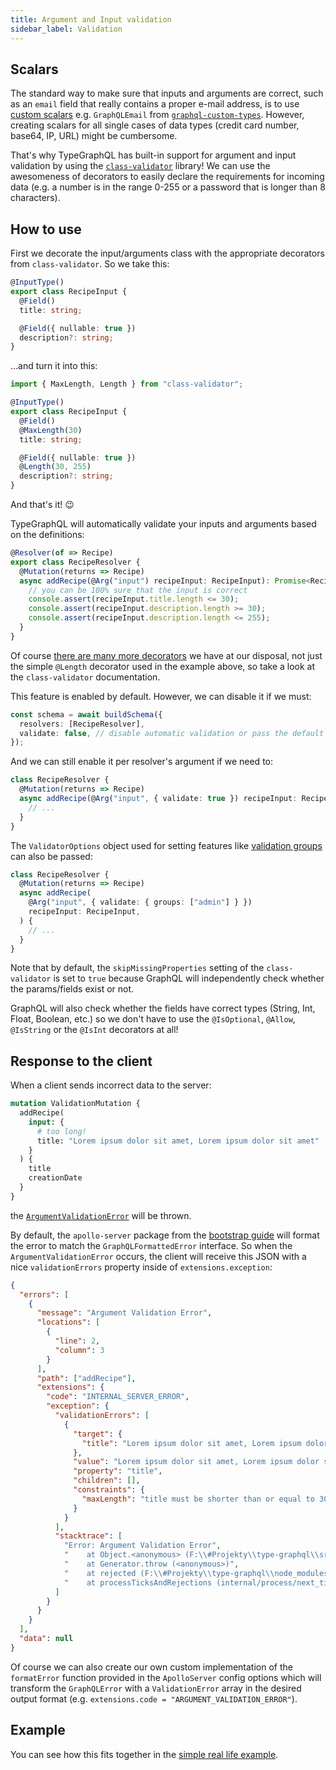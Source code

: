 ```yaml
---
title: Argument and Input validation
sidebar_label: Validation
---
```


## Scalars

The standard way to make sure that inputs and arguments are correct, such as an `email` field that really contains a proper e-mail address, is to use [custom scalars](https://github.com/19majkel94/type-graphql/blob/master/docs/scalars.md) e.g. `GraphQLEmail` from [`graphql-custom-types`](https://github.com/stylesuxx/graphql-custom-types). However, creating scalars for all single cases of data types (credit card number, base64, IP, URL) might be cumbersome.

That's why TypeGraphQL has built-in support for argument and input validation by using the [`class-validator`](https://github.com/typestack/class-validator) library! We can use the awesomeness of decorators to easily declare the requirements for incoming data (e.g. a number is in the range 0-255 or a password that is longer than 8 characters).

## How to use

First we decorate the input/arguments class with the appropriate decorators from `class-validator`. So we take this:

```typescript
@InputType()
export class RecipeInput {
  @Field()
  title: string;

  @Field({ nullable: true })
  description?: string;
}
```

...and turn it into this:

```typescript
import { MaxLength, Length } from "class-validator";

@InputType()
export class RecipeInput {
  @Field()
  @MaxLength(30)
  title: string;

  @Field({ nullable: true })
  @Length(30, 255)
  description?: string;
}
```

And that's it! 😉

TypeGraphQL will automatically validate your inputs and arguments based on the definitions:

```typescript
@Resolver(of => Recipe)
export class RecipeResolver {
  @Mutation(returns => Recipe)
  async addRecipe(@Arg("input") recipeInput: RecipeInput): Promise<Recipe> {
    // you can be 100% sure that the input is correct
    console.assert(recipeInput.title.length <= 30);
    console.assert(recipeInput.description.length >= 30);
    console.assert(recipeInput.description.length <= 255);
  }
}
```

Of course [there are many more decorators](https://github.com/typestack/class-validator#validation-decorators) we have at our disposal, not just the simple `@Length` decorator used in the example above, so take a look at the `class-validator` documentation.

This feature is enabled by default. However, we can disable it if we must:

```typescript
const schema = await buildSchema({
  resolvers: [RecipeResolver],
  validate: false, // disable automatic validation or pass the default config object
});
```

And we can still enable it per resolver's argument if we need to:

```typescript
class RecipeResolver {
  @Mutation(returns => Recipe)
  async addRecipe(@Arg("input", { validate: true }) recipeInput: RecipeInput) {
    // ...
  }
}
```

The `ValidatorOptions` object used for setting features like [validation groups](https://github.com/typestack/class-validator#validation-groups) can also be passed:

```typescript
class RecipeResolver {
  @Mutation(returns => Recipe)
  async addRecipe(
    @Arg("input", { validate: { groups: ["admin"] } })
    recipeInput: RecipeInput,
  ) {
    // ...
  }
}
```

Note that by default, the `skipMissingProperties` setting of the `class-validator` is set to `true` because GraphQL will independently check whether the params/fields exist or not.

GraphQL will also check whether the fields have correct types (String, Int, Float, Boolean, etc.) so we don't have to use the `@IsOptional`, `@Allow`, `@IsString` or the `@IsInt` decorators at all!

## Response to the client

When a client sends incorrect data to the server:

```graphql
mutation ValidationMutation {
  addRecipe(
    input: {
      # too long!
      title: "Lorem ipsum dolor sit amet, Lorem ipsum dolor sit amet"
    }
  ) {
    title
    creationDate
  }
}
```

the [`ArgumentValidationError`](https://github.com/19majkel94/type-graphql/blob/master/src/errors/ArgumentValidationError.ts) will be thrown.

By default, the `apollo-server` package from the [bootstrap guide](bootstrap.md) will format the error to match the `GraphQLFormattedError` interface. So when the `ArgumentValidationError` occurs, the client will receive this JSON with a nice `validationErrors` property inside of `extensions.exception`:

```json
{
  "errors": [
    {
      "message": "Argument Validation Error",
      "locations": [
        {
          "line": 2,
          "column": 3
        }
      ],
      "path": ["addRecipe"],
      "extensions": {
        "code": "INTERNAL_SERVER_ERROR",
        "exception": {
          "validationErrors": [
            {
              "target": {
                "title": "Lorem ipsum dolor sit amet, Lorem ipsum dolor sit amet"
              },
              "value": "Lorem ipsum dolor sit amet, Lorem ipsum dolor sit amet",
              "property": "title",
              "children": [],
              "constraints": {
                "maxLength": "title must be shorter than or equal to 30 characters"
              }
            }
          ],
          "stacktrace": [
            "Error: Argument Validation Error",
            "    at Object.<anonymous> (F:\\#Projekty\\type-graphql\\src\\resolvers\\validate-arg.ts:29:11)",
            "    at Generator.throw (<anonymous>)",
            "    at rejected (F:\\#Projekty\\type-graphql\\node_modules\\tslib\\tslib.js:105:69)",
            "    at processTicksAndRejections (internal/process/next_tick.js:81:5)"
          ]
        }
      }
    }
  ],
  "data": null
}
```

Of course we can also create our own custom implementation of the `formatError` function provided in the `ApolloServer` config options which will transform the `GraphQLError` with a `ValidationError` array in the desired output format (e.g. `extensions.code = "ARGUMENT_VALIDATION_ERROR"`).

## Example

You can see how this fits together in the [simple real life example](https://github.com/19majkel94/type-graphql/tree/master/examples/automatic-validation).
